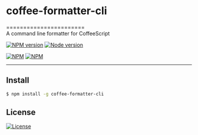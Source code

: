 # coffee-formatter-cli
=======================    
A command line formatter for CoffeeScript

[![NPM version](https://img.shields.io/npm/v/coffee-formatter-cli.svg?style=flat)](https://www.npmjs.com/package/coffee-formatter-cli)
[![Node version](https://img.shields.io/node/v/coffee-formatter-cli.svg?style=flat)](https://www.npmjs.com/package/coffee-formatter-cli)


[![NPM](https://nodei.co/npm/coffee-formatter-cli.png?downloads=true&downloadRank=true&stars=true)](https://nodei.co/npm/coffee-formatter-cli)
[![NPM](https://nodei.co/npm-dl/coffee-formatter-cli.png)](https://nodei.co/npm-dl/coffee-formatter-cli/)

---

## Install
```bash
$ npm install -g coffee-formatter-cli
```

## License    
[![License](https://img.shields.io/npm/l/coffee-formatter-cli.svg?style=flat)](https://github.com/zerob13/coffee-formatter-cli)



